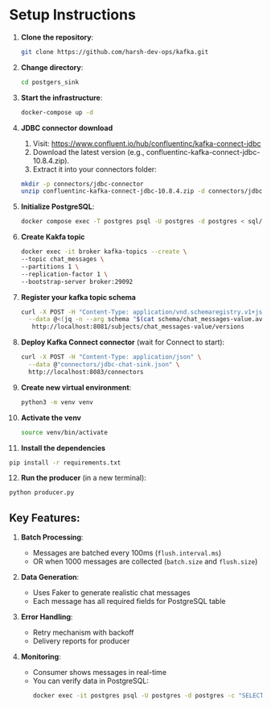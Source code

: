 # Setup Instructions

1. **Clone the repository**:
   ```bash
   git clone https://github.com/harsh-dev-ops/kafka.git
   ```

2. **Change directory**:
   ```bash
   cd postgers_sink
   ```
   
3. **Start the infrastructure**:
   ```bash
   docker-compose up -d
   ```

4. **JDBC connector download**
   1. Visit: https://www.confluent.io/hub/confluentinc/kafka-connect-jdbc
   2. Download the latest version (e.g., confluentinc-kafka-connect-jdbc-10.8.4.zip).
   3. Extract it into your connectors folder:
   ```bash
   mkdir -p connectors/jdbc-connector
   unzip confluentinc-kafka-connect-jdbc-10.8.4.zip -d connectors/jdbc-connector
   ```

5. **Initialize PostgreSQL**:
   ```bash
   docker compose exec -T postgres psql -U postgres -d postgres < sql/init_db.sql
   ```

<!-- 4. **Download PostgreSQL JDBC driver**:
   ```bash
   mkdir -p postgres-driver
   wget https://jdbc.postgresql.org/download/postgresql-42.7.7.jar -O postgres-driver/postgresql-42.7.7.jar
   ``` -->

6. **Create Kakfa topic**
   ```bash
   docker exec -it broker kafka-topics --create \
   --topic chat_messages \
   --partitions 1 \
   --replication-factor 1 \
   --bootstrap-server broker:29092
   ```

7. **Register your kafka topic schema**
   ```bash
   curl -X POST -H "Content-Type: application/vnd.schemaregistry.v1+json" \
     --data @<(jq -n --arg schema "$(cat schema/chat_messages-value.avsc)" '{schema: $schema}') \
      http://localhost:8081/subjects/chat_messages-value/versions
   ```

8. **Deploy Kafka Connect connector** (wait for Connect to start):
   ```bash
   curl -X POST -H "Content-Type: application/json" \
     --data @"connectors/jdbc-chat-sink.json" \
     http://localhost:8083/connectors
   ```
9. **Create new virtual environment**:
   ```bash
   python3 -m venv venv
   ```

10. **Activate the venv**
    ```bash
    source venv/bin/activate
    ```

11. **Install the dependencies**
   ```sh
   pip install -r requirements.txt
   ```

12. **Run the producer** (in a new terminal):
   ```bash
   python producer.py
   ```

## Key Features:

1. **Batch Processing**:
   - Messages are batched every 100ms (`flush.interval.ms`)
   - OR when 1000 messages are collected (`batch.size` and `flush.size`)

2. **Data Generation**:
   - Uses Faker to generate realistic chat messages
   - Each message has all required fields for PostgreSQL table

3. **Error Handling**:
   - Retry mechanism with backoff
   - Delivery reports for producer

4. **Monitoring**:
   - Consumer shows messages in real-time
   - You can verify data in PostgreSQL:
     ```bash
     docker exec -it postgres psql -U postgres -d postgres -c "SELECT COUNT(*) FROM ChatMessages;"
     ```

